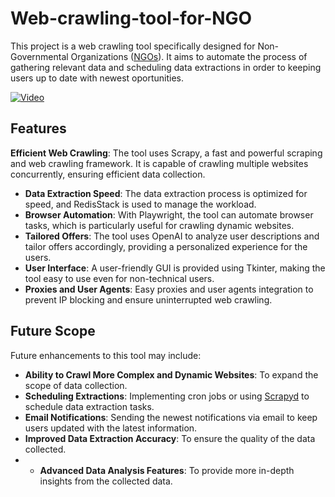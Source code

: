 # Web-crawling-tool-for-NGO

This project is a web crawling tool specifically designed for Non-Governmental Organizations ([NGOs](https://fundusze.ngo.pl/aktualne)). It aims to automate the process of gathering relevant data and scheduling data extractions in order to keeping users up to date with newest oportunities.

[![Video](https://img.youtube.com/vi/VddchMtT9Aw/maxresdefault.jpg)](https://www.youtube.com/watch?v=VddchMtT9Aw)

## Features
 **Efficient Web Crawling**: The tool uses Scrapy, a fast and powerful scraping and web crawling framework. It is capable of crawling multiple websites concurrently, ensuring efficient data collection.
- **Data Extraction Speed**: The data extraction process is optimized for speed, and RedisStack is used to manage the workload.
- **Browser Automation**: With Playwright, the tool can automate browser tasks, which is particularly useful for crawling dynamic websites.
- **Tailored Offers**: The tool uses OpenAI to analyze user descriptions and tailor offers accordingly, providing a personalized experience for the users.
- **User Interface**: A user-friendly GUI is provided using Tkinter, making the tool easy to use even for non-technical users.
- **Proxies and User Agents**: Easy proxies and user agents integration to prevent IP blocking and ensure uninterrupted web crawling.

## Future Scope
Future enhancements to this tool may include:
- **Ability to Crawl More Complex and Dynamic Websites**: To expand the scope of data collection.
- **Scheduling Extractions**: Implementing cron jobs or using [Scrapyd](https://scrapyd.readthedocs.io/en/stable/) to schedule data extraction tasks.
- **Email Notifications**: Sending the newest notifications via email to keep users updated with the latest information.
- **Improved Data Extraction Accuracy**: To ensure the quality of the data collected.
- - **Advanced Data Analysis Features**: To provide more in-depth insights from the collected data.
